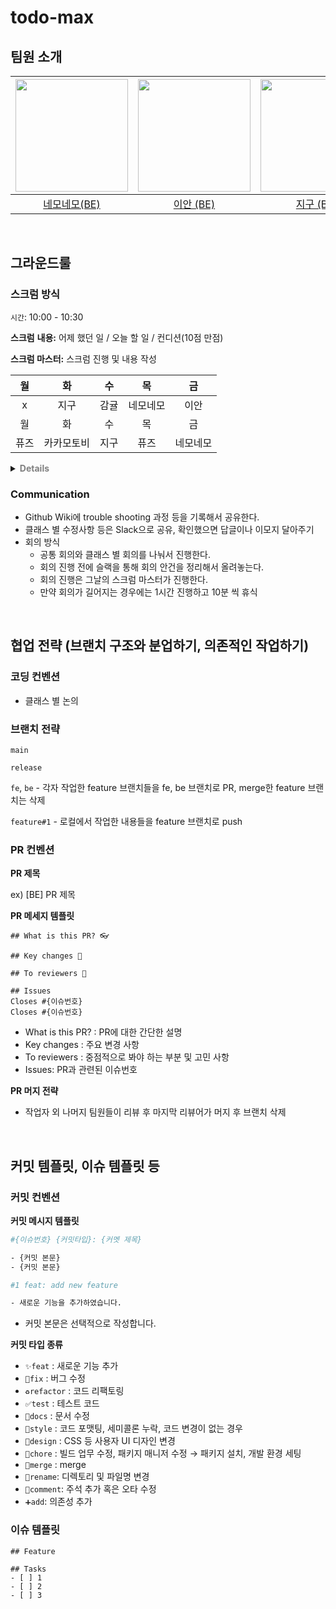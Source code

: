 # todo-max

## 팀원 소개

| <img src="https://avatars.githubusercontent.com/u/33227831?v=4" width="180" height="180"/> | <img src="https://avatars.githubusercontent.com/u/57559288?v=4" width="180" height="180"/> | <img src="https://avatars.githubusercontent.com/u/107015624?v=4" width="180" height="180"/> | <img src="https://avatars.githubusercontent.com/u/103398897?v=4" width="180" height="180"/> | <img src="https://avatars.githubusercontent.com/u/79886384?v=4" width="180" height="180"/> | <img src="https://avatars.githubusercontent.com/u/76121068?v=4" width="180" height="180"/> |
| :---: | :---: | :---: | :---: | :---: | :---: |
| [ 네모네모(BE) ](https://github.com/yonghwankim-dev) | [이안 (BE)](https://github.com/othertkfka) | [지구 (BE)](https://github.com/Ojeegu) | [감귤 (BE)](https://github.com/swinb) | [Kakamotobi (FE)](https://github.com/Kakamotobi) | [퓨즈 (FE)](https://github.com/silvertae) |

<br/>

## 그라운드룰

### 스크럼 방식

`시간`: 10:00 - 10:30

**스크럼** **내용:** 어제 했던 일 / 오늘 할 일 / 컨디션(10점 만점)

**스크럼 마스터:** 스크럼 진행 및 내용 작성

| 월 | 화 | 수 | 목 | 금 |
| :---: | :---: | :---: | :---: | :---: |
| x | 지구 | 감귤 | 네모네모 | 이안 |
| 월 | 화 | 수 | 목 | 금 |
| 퓨즈 | 카카모토비 | 지구 | 퓨즈 | 네모네모 |

<details>
<summary><b style="color: gray">Details</b></summary>
<h2>Process</h2>
<dl>
<dt>어제 무엇을 했는지 간단하게 공유.</dt>
<dd>
<blockquote>
<b>ex</b></br>
어제 계획했던대로, 검색창과 서버를 연결해서 자동완성 기능을 구현했다.<br>
어제 계획했던 사이드바의 메인메뉴와 서브메뉴간의 이동을 ㅇㅇ문제 때문에 아직 구현하지 못했다.
</blockquote>
</dd>
</dl>
<dl>
<dt>작고 구체적인 오늘의 목표/계획 공유.</dt>
<dd>
점심시간 전까지 Promise에 대해서 공부하고 내용을 기록하기.
코어타임 마무리 전까지 사이드바의 메인메뉴와 서브메뉴간의 이동을 구현하고 커밋 올리기.
1시간 동안 딤처리 로직을 리팩토링 하기.
</dd>
</dl>

<dl>
<dt>기타 공유</dt>
<dd>
<blockquote>
<b>ex</b></br>
이부분이 도무지 이해가 안가고 해결이 안되고 있는데 도와주실 분 있나요?
</blockquote>
</dd>
</dl>

<dl>
<dt>Rules</dt>
<dd>
공유자의 공유에 따른 가벼운 멘트 가능.<br/>
<blockquote>
<b>ex</b></br>
저도 같은 고민이 있었어요. 조금 이따가 같이 의논해 볼까요?<br>
</blockquote>
공유자의 고민, 문제점에 대한 깊은 대화는 위 과정이 끝나고 잡담 시간 혹은 개인학습/미션해결 시간에 하기.
</dd>
</dl>

<dl>
<dt>Scrum Master</dt>
<dd>
위 과정과 규칙이 원활하게 따르게 되도록 스크럼 진행하기.<br/>
스크럼 마무리할 때 내일의 스크럼마스터 지정.
</dd>
</dl>
</details>

### Communication

- Github Wiki에 trouble shooting 과정 등을 기록해서 공유한다.
- 클래스 별 수정사항 등은 Slack으로 공유, 확인했으면 답글이나 이모지 달아주기
- 회의 방식
    - 공통 회의와 클래스 별 회의를 나눠서 진행한다.
    - 회의 진행 전에 슬랙을 통해 회의 안건을 정리해서 올려놓는다.
    - 회의 진행은 그날의 스크럼 마스터가 진행한다.
    - 만약 회의가 길어지는 경우에는 1시간 진행하고 10분 씩 휴식
 
<br/>

## 협업 전략 (브랜치 구조와 분업하기, 의존적인 작업하기)

### 코딩 컨벤션

- 클래스 별 논의

### 브랜치 전략

`main`

`release`

`fe`, `be` - 각자 작업한 feature 브랜치들을 fe, be 브랜치로 PR, merge한 feature 브랜치는 삭제

`feature#1` - 로컬에서 작업한 내용들을 feature 브랜치로 push

### PR 컨벤션

**PR 제목**

ex) [BE] PR 제목

**PR 메세지 템플릿**

```tsx
## What is this PR? 👓

## Key changes 🔑

## To reviewers 👋

## Issues
Closes #{이슈번호}
Closes #{이슈번호}

```

- What is this PR? : PR에 대한 간단한 설명
- Key changes : 주요 변경 사항
- To reviewers : 중점적으로 봐야 하는 부분 및 고민 사항
- Issues: PR과 관련된 이슈번호

**PR 머지 전략**

- 작업자 외 나머지 팀원들이 리뷰 후 마지막 리뷰어가 머지 후 브랜치 삭제

<br/>

## 커밋 템플릿, 이슈 템플릿 등

### 커밋 컨벤션

**커밋 메시지 템플릿**

```bash
#{이슈번호} {커밋타입}: {커멧 제목}

- {커밋 본문}
- {커밋 본문}
```

```bash
#1 feat: add new feature

- 새로운 기능을 추가하였습니다.
```

- 커밋 본문은 선택적으로 작성합니다.

**커밋 타입 종류**

- `✨feat` : 새로운 기능 추가
- `🐛fix` : 버그 수정
- `♻️refactor` : 코드 리팩토링
- `✅test` : 테스트 코드
- `📝docs` : 문서 수정
- `🎨style` : 코드 포맷팅, 세미콜론 누락, 코드 변경이 없는 경우
- `💄design` : CSS 등 사용자 UI 디자인 변경
- `🔧chore` : 빌드 업무 수정, 패키지 매니저 수정 → 패키지 설치, 개발 환경 세팅
- `🔀merge` : merge
- `🚚rename`:  디렉토리 및 파일명 변경
- `🌱comment`: 주석 추가 혹은 오타 수정
- `➕add`: 의존성 추가

### 이슈 템플릿
```
## Feature

## Tasks
- [ ] 1
- [ ] 2
- [ ] 3
```
